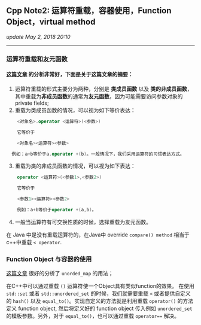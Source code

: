 ## Cpp Note2: 运算符重载，容器使用，Function Object，virtual method
_update May 2, 2018  20:10_

---

### 运算符重载和友元函数
#### [这篇文章](https://blog.csdn.net/kingcat666/article/details/44870799) 的分析非常好，下面是关于这篇文章的摘要：

1. 运算符重载的形式主要分为两种，分别是 **类成员函数** 以及 **类的非成员函数**，其中重载为**非成员函数**的通常为**友元函数**，因为可能需要访问参数对象的 private fields;
2. 重载为类成员函数的情况，可以视为如下等价表达：
```cpp
    <对象名>.operator <运算符>(<参数>)

    它等价于

    <对象名><运算符><参数>

  例如：a+b等价于a.operator +(b)。一般情况下，我们采用运算符的习惯表达方式。
```
3. 重载为类的非成员函数的情况，可以视为如下表达：
```cpp
    operator <运算符>(<参数1>,<参数2>)

    它等价于

    <参数1><运算符><参数2>

    例如：a+b等价于operator +(a,b)。
```

4. 一般当运算符有可交换性质的时候，选择重载为友元函数。

在 Java 中是没有重载运算符的，在Java中 override `compare() method` 相当于c++中重载 `< operator`.

### Function Object 与容器的使用
[这篇文章](http://www.cnblogs.com/waytofall/archive/2012/06/04/2534386.html) 很好的分析了 `unorded_map` 的用法；

在C++中可以通过重载 `()` 运算符使一个Object具有类似function的效果。 在使用 `std::set` 或者 `std::unordered_set` 的时候，我们就需要重载 `<` 或者提供自定义的 `hash()` 以及 `equal_to()`。实现自定义的方法就是利用重载 `operator()` 的方法定义 function object, 然后将定义好的 function object 传入例如 `unordered_set` 的模板参数。另外，对于 `equal_to()`，也可以通过重载 `operator==` 解决。